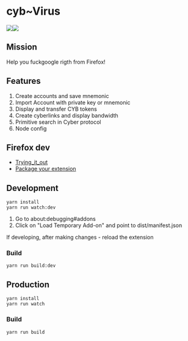 # cyb~Virus

![](screenshot/screenshot.png)![](screenshot/screenshot2.png)

## Mission

Help you fuckgoogle rigth from Firefox!

## Features

1. Create accounts and save mnemonic
2. Import Account with private key or mnemonic
3. Display and transfer CYB tokens
4. Create cyberlinks and display bandwidth
5. Primitive search in Cyber protocol
6. Node config

## Firefox dev

- [Trying_it_out](https://developer.mozilla.org/en-US/docs/Mozilla/Add-ons/WebExtensions/Your_first_WebExtension#Trying_it_out)
- [Package your extension](https://extensionworkshop.com/documentation/publish/package-your-extension/)

## Development

```
yarn install
yarn run watch:dev
```

1. Go to about:debugging#addons
2. Click on "Load Temporary Add-on" and point to dist/manifest.json

If developing, after making changes - reload the extension

### Build

```
yarn run build:dev
```

## Production

```
yarn install
yarn run watch
```

### Build

```
yarn run build
```
